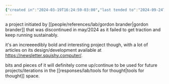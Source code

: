 ```yaml
---
{"created in":"2024-03-19T16:24:59-03:00","last tended to":"2024-09-24T16:16:47-03:00","tags":["🌱","knowledgemanagement","local-first","decentralized","open-source","protocol","top3","project","tool","AI","toolsforthought"],"relevancescore":93,"dg-publish":true,"notestage":["🌱"],"created":"2024-03-19T16:24:59.100-03:00","updated":"2025-01-22T16:51:21.149-03:00","permalink":"/projects-and-tools/projects/lab/subconscious-tool/","dgPassFrontmatter":true}
---
```


a project initiated by [[people/references/lab/gordon brander\|gordon brander]] that was discontinued in may/2024 as it failed to get traction and keep running sustainably.

it's an increeeedibly bold and interesting project though, with a lot of articles on its design/development available at https://newsletter.squishy.computer/.

bits and pieces of it will definitely come up/continue to be used for future projects/iterations in the [[responses/lab/tools for thought\|tools for thought]] space.